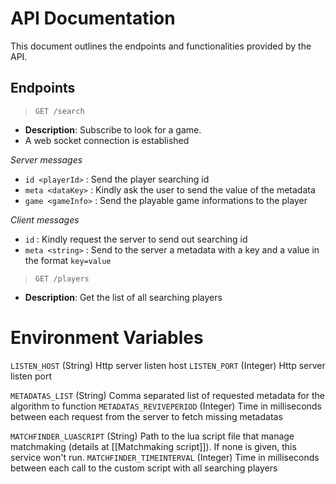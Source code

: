 
# API Documentation

This document outlines the endpoints and functionalities provided by the API.

## Endpoints

> `GET /search`
- **Description**: Subscribe to look for a game.
- A web socket connection is established

*Server messages*
- `id <playerId>` : Send the player searching id
- `meta <dataKey>` : Kindly ask the user to send the value of the metadata
- `game <gameInfo>` : Send the playable game informations to the player

*Client messages*
- `id` : Kindly request the server to send out searching id
- `meta <string>` : Send to the server a metadata with a key and a value in the format `key=value`

> `GET /players`
- **Description**: Get the list of all searching players

# Environment Variables

`LISTEN_HOST` (String) Http server listen host
`LISTEN_PORT` (Integer) Http server listen port

`METADATAS_LIST` (String) Comma separated list of requested metadata for the algorithm to function
`METADATAS_REVIVEPERIOD` (Integer) Time in milliseconds between each request from the server to fetch missing metadatas

`MATCHFINDER_LUASCRIPT` (String) Path to the lua script file that manage matchmaking (details at [[Matchmaking script]]). If none is given, this service won't run.
`MATCHFINDER_TIMEINTERVAL` (Integer) Time in milliseconds between each call to the custom script with all searching players

